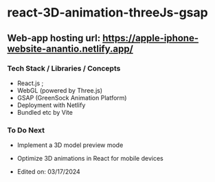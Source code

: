 # react-3D-animation-threeJs-gsap
## Web-app hosting url: https://apple-iphone-website-anantio.netlify.app/



### Tech Stack / Libraries / Concepts
- React.js ; 
- WebGL (powered by Three.js)
- GSAP (GreenSock Animation Platform)
- Deployment with Netlify
- Bundled etc by Vite

### To Do Next
- Implement a 3D model preview mode
- Optimize 3D animations in React for mobile devices




- Edited on: 03/17/2024

